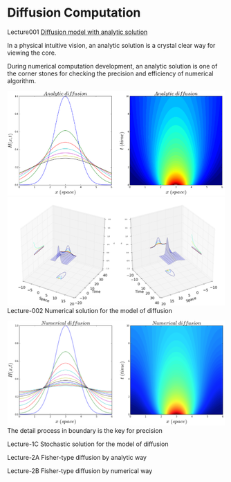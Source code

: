 # Diffusion Computation
Lecture001  [Diffusion model with analytic solution](http://nbviewer.ipython.org/github/alvason/diffusion-computation/blob/master/diffusion-analytic.ipynb)

In a physical intuitive vision, an analytic solution is a crystal clear way for viewing the core. 
   
During numerical computation development, an analytic solution is one of the corner stones for checking the precision and efficiency of numerical algorithm.

![alt tag](https://github.com/alvason/diffusion-computation/blob/master/figure/analyticalD.png)
![alt tag](https://github.com/alvason/diffusion-computation/blob/master/figure/diffusion3D.png)
Lecture-002  Numerical solution for the model of diffusion

![alt tag](https://github.com/alvason/diffusion-computation/blob/master/figure/numericalD.png)
The detail process in boundary is the key for precision 

Lecture-1C  Stochastic solution for the model of diffusion

Lecture-2A  Fisher-type diffusion by analytic way

Lecture-2B  Fisher-type diffusion by numerical way
